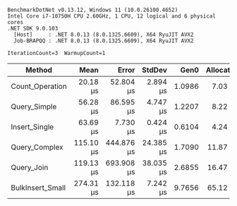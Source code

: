 ```

BenchmarkDotNet v0.13.12, Windows 11 (10.0.26100.4652)
Intel Core i7-10750H CPU 2.60GHz, 1 CPU, 12 logical and 6 physical cores
.NET SDK 9.0.103
  [Host]     : .NET 8.0.13 (8.0.1325.6609), X64 RyuJIT AVX2
  Job-BRAPQQ : .NET 8.0.13 (8.0.1325.6609), X64 RyuJIT AVX2

IterationCount=3  WarmupCount=1  

```
| Method           | Mean      | Error      | StdDev    | Gen0   | Allocated |
|----------------- |----------:|-----------:|----------:|-------:|----------:|
| Count_Operation  |  20.18 μs |  52.804 μs |  2.894 μs | 1.0986 |   7.03 KB |
| Query_Simple     |  56.28 μs |  86.595 μs |  4.747 μs | 1.2207 |   8.22 KB |
| Insert_Single    |  63.69 μs |   7.730 μs |  0.424 μs | 0.6104 |   4.24 KB |
| Query_Complex    | 115.10 μs | 444.876 μs | 24.385 μs | 1.7090 |  11.87 KB |
| Query_Join       | 119.13 μs | 693.908 μs | 38.035 μs | 2.6855 |  16.47 KB |
| BulkInsert_Small | 274.31 μs | 132.118 μs |  7.242 μs | 9.7656 |  65.12 KB |
